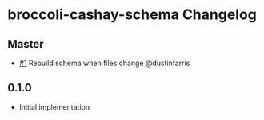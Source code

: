 # broccoli-cashay-schema Changelog


## Master

- [#1](https://github.com/dustinfarris/broccoli-cashay-schema/pull/1)
  Rebuild schema when files change
  @dustinfarris


## 0.1.0

- Initial implementation
